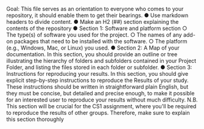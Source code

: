 
Goal: This file serves as an orientation to everyone who comes to
your repository, it should enable them to get their bearings.
● Use markdown headers to divide content.
● Make an H2 (##) section explaining the contents of the repository
● Section 1: Software and platform section
○ The type(s) of software you used for the project.
○ The names of any add-on packages that need to be installed
with the software.
○ The platform (e.g., Windows, Mac, or Linux) you used.
● Section 2: A Map of your documentation.
In this section, you should provide an outline or tree illustrating the
hierarchy of folders and subfolders contained in your Project Folder,
and listing the files stored in each folder or subfolder.
● Section 3: Instructions for reproducing your results.
In this section, you should give explicit step-by-step instructions to
reproduce the Results of your study. These instructions should be
written in straightforward plain English, but they must be concise, but
detailed and precise enough, to make it possible for an interested user
to reproduce your results without much difficulty. N.B. This section
will be crucial for the CS1 assignment, where you'll be required to
reproduce the results of other groups. Therefore, make sure to
explain this section thoroughly
